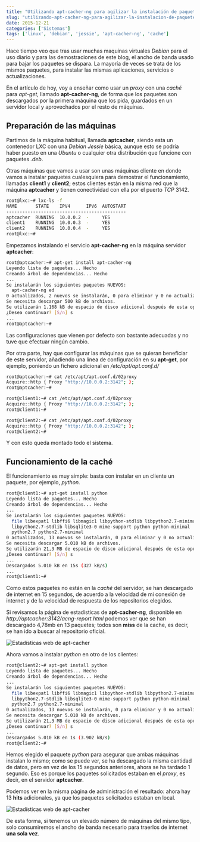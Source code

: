 ```yaml
---
title: "Utilizando apt-cacher-ng para agilizar la instalación de paquetes"
slug: "utilizando-apt-cacher-ng-para-agilizar-la-instalacion-de-paquetes"
date: 2015-12-21
categories: ['Sistemas']
tags: ['linux', 'debian', 'jessie', 'apt-cacher-ng', 'cache']
---
```


Hace tiempo veo que tras usar muchas maquinas virtuales *Debian* para el uso diario y para las demostraciones de este blog, el ancho de banda usado para bajar los paquetes se dispara. La mayoría de veces se trata de los mismos paquetes, para instalar las mismas aplicaciones, servicios o actualizaciones.<!--more-->

En el artículo de hoy, voy a enseñar como usar un *proxy* con una *caché* para *apt-get*, llamado **apt-cacher-ng**, de forma que los paquetes son descargados por la primera máquina que los pida, guardados en un servidor local y aprovechados por el resto de máquinas.

## Preparación de las máquinas

Partimos de la máquina habitual, llamada **aptcacher**, siendo esta un contenedor LXC con una *Debian Jessie* básica, aunque esto se podría haber puesto en una *Ubuntu* o cualquier otra distribución que funcione con paquetes *.deb*.

Otras máquinas que vamos a usar son unas máquinas cliente en donde vamos a instalar paquetes cualesquiera para demostrar el funcionamiento, llamadas **client1** y **client2**; estos clientes están en la misma red que la máquina **aptcacher** y tienen conectividad con ella por el puerto *TCP* 3142.

```bash
root@lxc:~# lxc-ls -f
NAME       STATE    IPV4      IPV6  AUTOSTART  
---------------------------------------------
aptcacher  RUNNING  10.0.0.2  -     YES        
client1    RUNNING  10.0.0.3  -     YES        
client2    RUNNING  10.0.0.4  -     YES        
root@lxc:~# 
```

Empezamos instalando el servicio **apt-cacher-ng** en la máquina servidor **aptcacher**:

```bash
root@aptcacher:~# apt-get install apt-cacher-ng
Leyendo lista de paquetes... Hecho
Creando árbol de dependencias... Hecho
...  
Se instalarán los siguientes paquetes NUEVOS:
  apt-cacher-ng ed
0 actualizados, 2 nuevos se instalarán, 0 para eliminar y 0 no actualizados.
Se necesita descargar 500 kB de archivos.
Se utilizarán 1.168 kB de espacio de disco adicional después de esta operación.
¿Desea continuar? [S/n] s
...
root@aptcacher:~# 
```

Las configuraciones que vienen por defecto son bastante adecuadas y no tuve que efectuar ningún cambio.

Por otra parte, hay que configurar las máquinas que se quieran beneficiar de este servidor, añadiendo una línea de configuración en su **apt-get**, por ejemplo, poniendo un fichero adicional en */etc/apt/apt.conf.d/*

```bash
root@aptcacher:~# cat /etc/apt/apt.conf.d/02proxy 
Acquire::http { Proxy "http://10.0.0.2:3142"; };
root@aptcacher:~# 

root@client1:~# cat /etc/apt/apt.conf.d/02proxy 
Acquire::http { Proxy "http://10.0.0.2:3142"; };
root@client1:~# 

root@client2:~# cat /etc/apt/apt.conf.d/02proxy 
Acquire::http { Proxy "http://10.0.0.2:3142"; };
root@client2:~# 
```

Y con esto queda montado todo el sistema.

## Funcionamiento de la caché

El funcionamiento es muy simple: basta con instalar en un cliente un paquete, por ejemplo, *python*.

```bash
root@client1:~# apt-get install python
Leyendo lista de paquetes... Hecho
Creando árbol de dependencias... Hecho
...  
Se instalarán los siguientes paquetes NUEVOS:
  file libexpat1 libffi6 libmagic1 libpython-stdlib libpython2.7-minimal
  libpython2.7-stdlib libsqlite3-0 mime-support python python-minimal
  python2.7 python2.7-minimal
0 actualizados, 13 nuevos se instalarán, 0 para eliminar y 0 no actualizados.
Se necesita descargar 5.010 kB de archivos.
Se utilizarán 21,3 MB de espacio de disco adicional después de esta operación.
¿Desea continuar? [S/n] s
...
Descargados 5.010 kB en 15s (327 kB/s)                                        
...
root@client1:~# 
```

Como estos paquetes no están en la *caché* del servidor, se han descargado de internet en 15 segundos, de acuerdo a la velocidad de mi conexión de internet y de la velocidad de respuesta de los repositorios elegidos.

Si revisamos la página de estadísticas de **apt-cacher-ng**, disponible en *http://aptcacher:3142/acng-report.html* podemos ver que se han descargado 4,78mb en 13 paquetes; todos son **miss** de la cache, es decir, se han ido a buscar al repositorio oficial.

![Estadísticas web de apt-cacher](/images/apt-cacher-ng-1.jpg)

Ahora vamos a instalar *python* en otro de los clientes:

```bash
root@client2:~# apt-get install python
Leyendo lista de paquetes... Hecho
Creando árbol de dependencias... Hecho
...
Se instalarán los siguientes paquetes NUEVOS:
  file libexpat1 libffi6 libmagic1 libpython-stdlib libpython2.7-minimal
  libpython2.7-stdlib libsqlite3-0 mime-support python python-minimal
  python2.7 python2.7-minimal
0 actualizados, 13 nuevos se instalarán, 0 para eliminar y 0 no actualizados.
Se necesita descargar 5.010 kB de archivos.
Se utilizarán 21,3 MB de espacio de disco adicional después de esta operación.
¿Desea continuar? [S/n] s
...
Descargados 5.010 kB en 1s (3.902 kB/s)
root@client2:~# 
```

Hemos elegido el paquete *python* para asegurar que ambas máquinas instalan lo mismo; como se puede ver, se ha descargado la misma cantidad de datos, pero en vez de los 15 segundos anteriores, ahora se ha tardado 1 segundo. Eso es porque los paquetes solicitados estaban en el *proxy*, es decir, en el servidor **aptcacher**.

Podemos ver en la misma página de administración el resultado: ahora hay 13 **hits** adicionales, ya que los paquetes solicitados estaban en local.

![Estadísticas web de apt-cacher](/images/apt-cacher-ng-2.jpg)

De esta forma, si tenemos un elevado número de máquinas del mismo tipo, solo consumiremos el ancho de banda necesario para traerlos de internet **una sola vez**.
